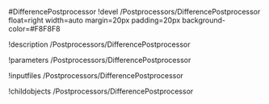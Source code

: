 <!-- MOOSE Object Documentation Stub: Remove this when content is added. -->
#DifferencePostprocessor
!devel /Postprocessors/DifferencePostprocessor float=right width=auto margin=20px padding=20px background-color=#F8F8F8

!description /Postprocessors/DifferencePostprocessor

!parameters /Postprocessors/DifferencePostprocessor

!inputfiles /Postprocessors/DifferencePostprocessor

!childobjects /Postprocessors/DifferencePostprocessor

